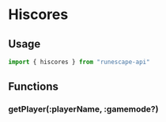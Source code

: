 # Hiscores

## Usage

```javascript
import { hiscores } from "runescape-api"
```

## Functions

### getPlayer\(:playerName, :gamemode?\) <a id="getplayer"></a>




